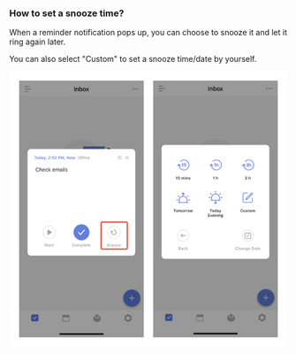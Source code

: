 ### How to set a snooze time?

When a reminder notification pops up, you can choose to snooze it and let it ring again later. 

You can also select "Custom" to set a snooze time/date by yourself.

![iossnooze](../../images/ticktick-ios-app/reminder/snooze.jpg)

